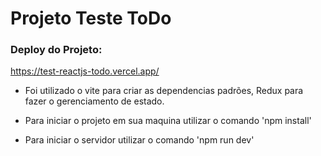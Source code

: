 # Projeto Teste ToDo

### Deploy do Projeto:
https://test-reactjs-todo.vercel.app/

- Foi utilizado o vite para criar as dependencias padrões, Redux para fazer o gerenciamento de estado.

- Para iniciar o projeto em sua maquina utilizar o comando 'npm install'

- Para iniciar o servidor utilizar o comando 'npm run dev'
